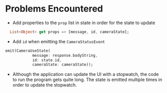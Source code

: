 # Problems Encountered

* Add properties to the `prop` list in state in order for the state to update

```dart
  List<Object> get props => [message, id, cameraState];
```

* Add `id` when emitting the `CameraStatusEvent` 

```dart
emit(CameraUseState(
            message: response.bodyString,
            id: state.id,
            cameraState: cameraState));
```

* Although the application can update the UI with a stopwatch, the code to run the program gets quite long. The state is emitted multiple times in order to update the stopwatch. 